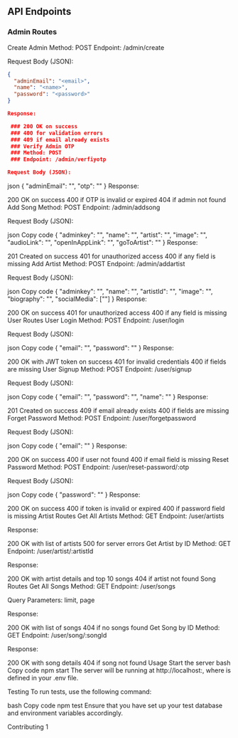  ## API Endpoints
 ### Admin Routes
Create Admin
Method: POST
Endpoint: /admin/create

Request Body (JSON):

``` json
{
  "adminEmail": "<email>",
  "name": "<name>",
  "password": "<password>"
} 

Response:

 ### 200 OK on success
 ### 400 for validation errors
 ### 409 if email already exists
 ### Verify Admin OTP
 ### Method: POST
 ### Endpoint: /admin/verfiyotp

Request Body (JSON):
```
json
{
  "adminEmail": "<email>",
  "otp": "<otp>"
}
Response:

200 OK on success
400 if OTP is invalid or expired
404 if admin not found
Add Song
Method: POST
Endpoint: /admin/addsong

Request Body (JSON):

json
Copy code
{
  "adminkey": "<admin-key>",
  "name": "<song-name>",
  "artist": "<artist-name>",
  "image": "<image-url>",
  "audioLink": "<audio-url>",
  "openInAppLink": "<app-link>",
  "goToArtist": "<artist-link>"
}
Response:

201 Created on success
401 for unauthorized access
400 if any field is missing
Add Artist
Method: POST
Endpoint: /admin/addartist

Request Body (JSON):

json
Copy code
{
  "adminkey": "<admin-key>",
  "name": "<artist-name>",
  "artistId": "<artist-id>",
  "image": "<image-url>",
  "biography": "<biography>",
  "socialMedia": ["<link>"]
}
Response:

200 OK on success
401 for unauthorized access
400 if any field is missing
User Routes
User Login
Method: POST
Endpoint: /user/login

Request Body (JSON):

json
Copy code
{
  "email": "<email>",
  "password": "<password>"
}
Response:

200 OK with JWT token on success
401 for invalid credentials
400 if fields are missing
User Signup
Method: POST
Endpoint: /user/signup

Request Body (JSON):

json
Copy code
{
  "email": "<email>",
  "password": "<password>",
  "name": "<name>"
}
Response:

201 Created on success
409 if email already exists
400 if fields are missing
Forget Password
Method: POST
Endpoint: /user/forgetpassword

Request Body (JSON):

json
Copy code
{
  "email": "<email>"
}
Response:

200 OK on success
400 if user not found
400 if email field is missing
Reset Password
Method: POST
Endpoint: /user/reset-password/:otp

Request Body (JSON):

json
Copy code
{
  "password": "<new-password>"
}
Response:

200 OK on success
400 if token is invalid or expired
400 if password field is missing
Artist Routes
Get All Artists
Method: GET
Endpoint: /user/artists

Response:

200 OK with list of artists
500 for server errors
Get Artist by ID
Method: GET
Endpoint: /user/artist/:artistId

Response:

200 OK with artist details and top 10 songs
404 if artist not found
Song Routes
Get All Songs
Method: GET
Endpoint: /user/songs

Query Parameters: limit, page

Response:

200 OK with list of songs
404 if no songs found
Get Song by ID
Method: GET
Endpoint: /user/song/:songId

Response:

200 OK with song details
404 if song not found
Usage
Start the server
bash
Copy code
npm start
The server will be running at http://localhost:<PORT>, where <PORT> is defined in your .env file.

Testing
To run tests, use the following command:

bash
Copy code
npm test
Ensure that you have set up your test database and environment variables accordingly.

Contributing
1